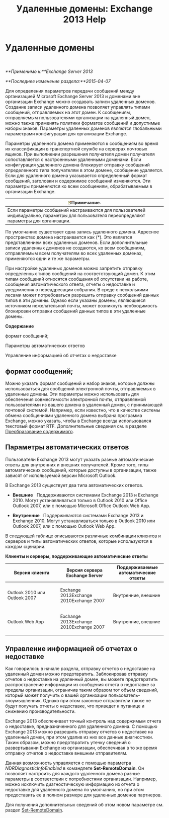 ﻿---
title: 'Удаленные домены: Exchange 2013 Help'
TOCTitle: Удаленные домены
ms:assetid: 10fb7d62-4d78-40a3-82db-d62bcd27ba42
ms:mtpsurl: https://technet.microsoft.com/ru-ru/library/Aa996309(v=EXCHG.150)
ms:contentKeyID: 50487455
ms.date: 04/30/2018
mtps_version: v=EXCHG.150
ms.translationtype: HT
---

# Удаленные домены

 

_**Применимо к:**Exchange Server 2013_

_**Последнее изменение раздела:**2015-04-07_

Для определения параметров передачи сообщений между организацией Microsoft Exchange Server 2013 и доменами вне организации Exchange можно создавать записи удаленных доменов. Создание записи удаленного домена позволяет управлять типами сообщений, отправляемых на этот домен. К сообщениям, отправляемым пользователями организации на удаленный домен, можно также применять политики форматов сообщений и допустимые наборы знаков. Параметры удаленных доменов являются глобальными параметрами конфигурации для организации Exchange.

Параметры удаленного домена применяются к сообщениям во время их классификации в транспортной службе на серверах почтовых ящиков. При выполнении разрешения получателя домен получателя сопоставляется с настроенными удаленными доменами. Если конфигурация удаленного домена блокирует отправку сообщений определенного типа получателям в этом домене, сообщение удаляется. Если для удаленного домена указывается определенный формат сообщений, заголовки и содержимое сообщений изменяются. Эти параметры применяются ко всем сообщениям, обрабатываемым в организации Exchange.

<table>
<thead>
<tr class="header">
<th><img src="images/JJ126620.note(EXCHG.150).gif" title="Примечание" alt="Примечание" />Примечание.</th>
</tr>
</thead>
<tbody>
<tr class="odd">
<td>Если параметры сообщений настраиваются для пользователей индивидуально, параметры для пользователя переопределяют параметры для организации.</td>
</tr>
</tbody>
</table>


По умолчанию существует одна запись удаленного домена. Адресное пространство домена настраивается как (\*). Это является представлением всех удаленных доменов. Если дополнительные записи удаленных доменов не создаются, ко всем сообщениям, отправляемым всем получателям во всех удаленных доменах, применяются одни и те же параметры.

При настройке удаленных доменов можно запретить отправку определенных типов сообщений на соответствующий домен. К этим типам сообщений относятся сообщения об отсутствии на работе, сообщения автоматического ответа, отчеты о недоставке и уведомления о переадресации собрания. В среде с несколькими лесами может потребоваться разрешить отправку сообщений данных типов в эти домены. Однако если указаны домены, являющиеся источником нежелательной почты, может возникнуть необходимость блокировки отправки сообщений данных типов в эти удаленные домены.

**Содержание**

формат сообщений;

Параметры автоматических ответов

Управление информацией об отчетах о недоставке

## формат сообщений;

Можно указать формат сообщений и набор знаков, которые должны использоваться для сообщений электронной почты, отправляемых в удаленные домены. Эти параметры можно использовать для обеспечения совместимости электронной почты, отправляемой пользователями из вашего домена в удаленный домен, с принимающей почтовой системой. Например, если известно, что в качестве системы обмена сообщениями удаленного домена выбрана программа Exchange, можно указать, чтобы в Exchange всегда использовался текстовый формат RTF. Дополнительные сведения см. в разделе [Преобразование содержимого](content-conversion-exchange-2013-help.md).

## Параметры автоматических ответов

Пользователи Exchange 2013 могут указать разные автоматические ответы для внутренних и внешних получателей. Кроме того, типы автоматических сообщений, которые доступны в организации, также зависят от используемой версии Microsoft Outlook.

В Exchange 2013 существует два типа автоматических ответов.

  - **Внешние**   Поддерживаются системами Exchange 2013 и Exchange 2010. Могут устанавливаться только в Outlook 2010 или Office Outlook 2007, или с помощью Microsoft Office Outlook Web App.

  - **Внутренние**   Поддерживаются системами Exchange 2013 и Exchange 2010. Могут устанавливаться только в Outlook 2010 или Outlook 2007, или с помощью Outlook Web App.

В следующей таблице описываются различные комбинации клиентов и серверов и типы автоматических ответов, которые используются в каждом сценарии.

**Клиенты и серверы, поддерживающие автоматические ответы**


<table>
<colgroup>
<col style="width: 33%" />
<col style="width: 33%" />
<col style="width: 33%" />
</colgroup>
<thead>
<tr class="header">
<th>Версия клиента</th>
<th>Версия сервера Exchange Server</th>
<th>Поддерживаемые автоматические ответы</th>
</tr>
</thead>
<tbody>
<tr class="odd">
<td><p>Outlook 2010 или Outlook 2007</p></td>
<td><p>Exchange 2013Exchange 2010Exchange 2007</p></td>
<td><p>Внутренние, внешние</p></td>
</tr>
<tr class="even">
<td><p>Outlook Web App</p></td>
<td><p>Exchange 2013Exchange 2010Exchange 2007</p></td>
<td><p>Внутренние, внешние</p></td>
</tr>
</tbody>
</table>


## Управление информацией об отчетах о недоставке

Как говорилось в начале раздела, отправку отчетов о недоставке на удаленный домен можно предотвратить. Заблокировав отправку отчетов о недоставке на удаленный домен, вы можете предотвратить распространение информации из сообщения отчета о недоставке за пределы организации, ограничив таким образом тот объем сведений, который может получить о вашей организации пользователь-злоумышленник. Однако при этом законные отправители также не будут получать отчеты о недоставке, что приведет к путанице и снижению производительности.

Exchange 2013 обеспечивает точный контроль над содержимым отчета о недоставке, предназначенного для удаленного домена. С помощью Exchange 2013 можно разрешить отправку отчетов о недоставке на удаленный домен, при этом удалив из них все данные диагностики. Таким образом, можно предотвратить утечку сведений о развертывании Exchange из организации, обеспечивая в то же время отправку отчетов о недоставке внешним отправителям.

Данная возможность управляется с помощью параметра *NDRDiagnosticInfoEnabled* в командлете **Set-RemoteDomain**. Он позволяет настроить для каждого удаленного домена разные параметры в соответствии с потребностями организации. Например, можно исключить диагностическую информацию из отчета о недоставке для удаленного домена по умолчанию, но при этом предоставить ее в полном размере для удаленных доменов партнеров.

Для получения дополнительных сведений об этом новом параметре см. раздел [Set-RemoteDomain](https://technet.microsoft.com/ru-ru/library/aa997857\(v=exchg.150\)).

